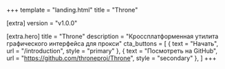 +++
template = "landing.html"
title = "Throne"

[extra]
version = "v1.0.0"

[extra.hero]
title = "Throne"
description = "Кроссплатформенная утилита графического интерфейса для прокси"
cta_buttons = [
    { text = "Начать", url = "/introduction", style = "primary" },
    { text = "Посмотреть на GitHub", url = "https://github.com/throneproj/Throne", style = "secondary" },
]
+++
